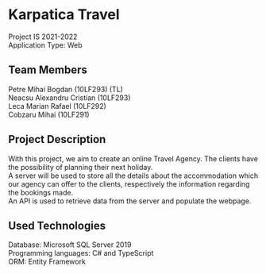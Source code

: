 # Karpatica Travel
Project IS 2021-2022 <br>
Application Type: Web

## Team Members
Petre Mihai Bogdan (10LF293) (TL) <br>
Neacsu Alexandru Cristian (10LF293) <br>
Leca Marian Rafael (10LF292) <br>
Cobzaru Mihai (10LF291) <br>

## Project Description
With this project, we aim to create an online Travel Agency. The clients have the possibility of planning their next holiday. <br>
A server will be used to store all the details about the accommodation which our agency can offer to the clients, respectively the information regarding the bookings made. <br>
An API is used to retrieve data from the server and populate the webpage. <br>

## Used Technologies
Database: Microsoft SQL Server 2019 <br>
Programming languages: C# and TypeScript <br>
ORM: Entity Framework <br>
